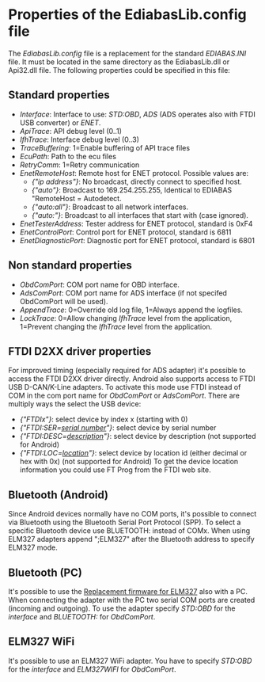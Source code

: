 # Properties of the EdiabasLib.config file
The _EdiabasLib.config_ file is a replacement for the standard _EDIABAS.INI_ file. It must be located in the same directory as the EdiabasLib.dll or Api32.dll file.
The following properties could be specified in this file:
## Standard properties
* _Interface_: Interface to use: _STD:OBD_, _ADS_ (ADS operates also with FTDI USB converter) or _ENET_.
* _ApiTrace_: API debug level (0..1)
* _IfhTrace_: Interface debug level (0..3)
* _TraceBuffering_: 1=Enable buffering of API trace files
* _EcuPath_: Path to the ecu files
* _RetryComm_: 1=Retry communication
* _EnetRemoteHost_: Remote host for ENET protocol. Possible values are:
	* _{"ip address"}_: No broadcast, directly connect to specified host.
	* _{"auto"}_: Broadcast to 169.254.255.255, Identical to EDIABAS "RemoteHost = Autodetect.
	* _{"auto:all"}_: Broadcast to all network interfaces.
	* _{"auto:<interface name>"}_: Broadcast to all interfaces that start with <interface name> (case ignored).
* _EnetTesterAddress_: Tester address for ENET protocol, standard is 0xF4
* _EnetControlPort_: Control port for ENET protocol, standard is 6811
* _EnetDiagnosticPort_: Diagnostic port for ENET protocol, standard is 6801
## Non standard properties
* _ObdComPort_: COM port name for OBD interface.
* _AdsComPort_: COM port name for ADS interface (if not specifed ObdComPort will be used).
* _AppendTrace_: 0=Override old log file, 1=Always append the logfiles.
* _LockTrace_: 0=Allow changing _IfhTrace_ level from the application, 1=Prevent changing the _IfhTrace_ level from the application.
## FTDI D2XX driver properties
For improved timing (especially required for ADS adapter) it's possible to access the FTDI D2XX driver directly. Android also supports access to FTDI USB D-CAN/K-Line adapters. To activate this mode use FTDI instead of COM in the com port name for _ObdComPort_ or _AdsComPort_. There are multiply ways the select the USB device:
* _{"FTDIx"}_: select device by index x (starting with 0)
* _{"FTDI:SER=[serial number](serial-number)"}_: select device by serial number
* _{"FTDI:DESC=[description](description)"}_: select device by description (not supported for Android)
* _{"FTDI:LOC=[location](location)"}_: select device by location id (either decimal or hex with 0x) (not supported for Android)
To get the device location information you could use FT Prog from the FTDI web site.
## Bluetooth (Android)
Since Android devices normally have no COM ports, it's possible to connect via Bluetooth using the Bluetooth Serial Port Protocol (SPP).
To select a specific Bluetooth device use BLUETOOTH:<device address> instead of COMx.
When using ELM327 adapters append ";ELM327" after the Bluetooth address to specify ELM327 mode.
## Bluetooth (PC)
It's possible to use the [Replacement firmware for ELM327](Replacement_firmware_for_ELM327.md) also with a PC. When connecting the adapter with the PC two serial COM ports are created (incoming and outgoing).
To use the adapter specify _STD:OBD_ for the _interface_ and _BLUETOOTH:<outgoing COM port>_ for _ObdComPort_.
## ELM327 WiFi
It's possible to use an ELM327 WiFi adapter. You have to specify _STD:OBD_ for the _interface_ and _ELM327WIFI_ for _ObdComPort_.